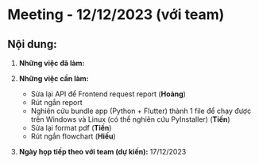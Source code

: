 # Meeting - 12/12/2023 (với team)
## Nội dung:
1. **Những việc đã làm:**
    
2. **Những việc cần làm:**
    - Sửa lại API để Frontend request report (**Hoàng**)
    - Rút ngắn report 
    - Nghiên cứu bundle app (Python + Flutter) thành 1 file để chạy được trên Windows và Linux (có thể nghiên cứu PyInstaller) (**Tiến**)
    - Sửa lại format pdf (**Tiến**)
    - Rút ngắn flowchart (**Hiếu**)
3. **Ngày họp tiếp theo với team (dự kiến):** 17/12/2023
